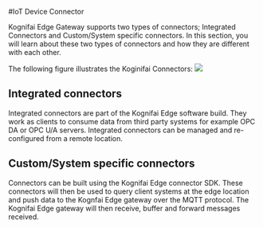 #IoT Device Connector 

Kognifai Edge Gateway supports two types of connectors; Integrated Connectors and Custom/System specific connectors. 
In this section, you will learn about these two types of connectors and how they are different with each other.

The following figure illustrates the Koginifai Connectors:
![](https://github.com/kognifai/IoT_Documentation/blob/master/IoT_Images/Kognifai%20Connectors%20.png?raw=true)

## Integrated connectors
Integrated connectors are part of the Kognifai Edge software build. They work as clients to consume data from third party systems for example OPC DA or OPC U/A servers. Integrated connectors can be managed and re-configured from a remote location.

## Custom/System specific connectors 
Connectors can be built using the Kognifai Edge connector SDK. These connectors will then be used to query client systems at the edge location and push data to the Kognfai Edge gateway over the MQTT protocol. The Kognifai Edge gateway will then receive, buffer and forward messages received.
